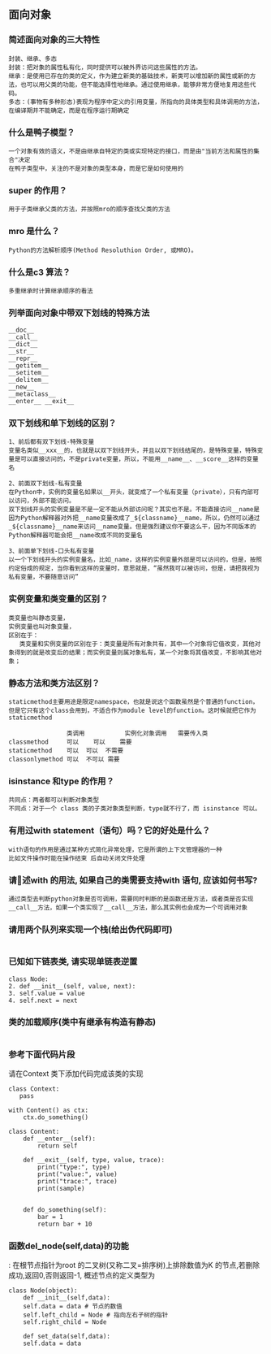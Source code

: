 ## 面向对象

### 简述面向对象的三大特性
```
封装、继承、多态
封装：把对象的属性私有化，同时提供可以被外界访问这些属性的方法。
继承：是使用已存在的类的定义，作为建立新类的基础技术，新类可以增加新的属性或新的方法，也可以用父类的功能，但不能选择性地继承。通过使用继承，能够非常方便地复用这些代码。
多态：(事物有多种形态)表现为程序中定义的引用变量，所指向的具体类型和具体调用的方法，在编译期并不能确定，而是在程序运行期确定
```

### 什么是鸭子模型？
```
一个对象有效的语义，不是由继承自特定的类或实现特定的接口，而是由"当前方法和属性的集合"决定
在鸭子类型中，关注的不是对象的类型本身，而是它是如何使用的
```
### super 的作用？
```
用于子类继承父类的方法，并按照mro的顺序查找父类的方法
```

### mro 是什么？
```
Python的方法解析顺序(Method Resoluthion Order, 或MRO)。
```

### 什么是c3 算法？
```
多重继承时计算继承顺序的看法
```

### 列举面向对象中带双下划线的特殊方法
```
__doc__
__call__
__dict__
__str__
__repr__
__getitem__
__setitem__
__delitem__
__new__
__metaclass__
__enter__ __exit__
```
### 双下划线和单下划线的区别？
```
1、前后都有双下划线-特殊变量
变量名类似__xxx__的，也就是以双下划线开头，并且以双下划线结尾的，是特殊变量，特殊变量是可以直接访问的，不是private变量，所以，不能用__name__、__score__这样的变量名

2、前面双下划线-私有变量
在Python中，实例的变量名如果以__开头，就变成了一个私有变量（private），只有内部可以访问，外部不能访问。
双下划线开头的实例变量是不是一定不能从外部访问呢？其实也不是。不能直接访问__name是因为Python解释器对外把__name变量改成了_${classname}__name，所以，仍然可以通过_${classname}__name来访问__name变量。但是强烈建议你不要这么干，因为不同版本的Python解释器可能会把__name改成不同的变量名

3、前面单下划线-口头私有变量
以一个下划线开头的实例变量名，比如_name，这样的实例变量外部是可以访问的，但是，按照约定俗成的规定，当你看到这样的变量时，意思就是，“虽然我可以被访问，但是，请把我视为私有变量，不要随意访问”
```

### 实例变量和类变量的区别？
```
类变量也叫静态变量，
实例变量也叫对象变量，
区别在于：
   类变量和实例变量的区别在于：类变量是所有对象共有，其中一个对象将它值改变，其他对象得到的就是改变后的结果；而实例变量则属对象私有，某一个对象将其值改变，不影响其他对象；
```

### 静态方法和类方法区别？
```
staticmethod主要用途是限定namespace，也就是说这个函数虽然是个普通的function，但是它只有这个class会用到，不适合作为module level的function。这时候就把它作为staticmethod

                类调用           实例化对象调用   需要传入类
classmethod     可以	  可以	需要
staticmethod	可以	可以	不需要
classonlymethod	可以	不可以	需要

```

### isinstance 和type 的作用？
```
共同点：两者都可以判断对象类型
不同点：对于一个 class 类的子类对象类型判断，type就不行了，而 isinstance 可以。
```

### 有用过with statement（语句）吗？它的好处是什么？
```
with语句的作用是通过某种方式简化异常处理，它是所谓的上下文管理器的一种
比如文件操作时能在操作结束 后自动关闭文件处理
```

### 请􁧿述with 的用法, 如果自己的类需要支持with 语句, 应该如何书写?

```
通过类型去判断python对象是否可调用，需要同时判断的是函数还是方法，或者类是否实现__call__方法，如果一个类实现了__call__方法，那么其实例也会成为一个可调用对象

```

### 请用两个队列来实现一个栈(给出伪代码即可)
```

```

### 已知如下链表类, 请实现单链表逆置
```
class Node:
2. def __init__(self, value, next):
3. self.value = value
4. self.next = next
```

### 类的加载顺序(类中有继承有构造有静态)
```

```

### 参考下面代码片段
请在Context 类下添加代码完成该类的实现
```
class Context:
   pass

with Content() as ctx:
    ctx.do_something()

class Content:
    def __enter__(self):
        return self
​
    def __exit__(self, type, value, trace):
        print("type:", type)
        print("value:", value)
        print("trace:", trace)
        print(sample)
​
​
    def do_something(self):
        bar = 1
        return bar + 10
```
### 函数del_node(self,data)的功能
: 在根节点指针为root 的二叉树(又称二叉=排序树)上排除数值为K 的节点,若删除成功,返回0,否则返回-1, 概述节点的定义类型为

```
class Node(object):
    def __init__(self,data):
    self.data = data # 节点的数值
    self.left_child = Node # 指向左右子树的指针
    self.right_child = Node

    def set_data(self,data):
    self.data = data
```

